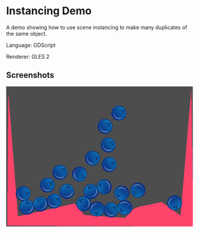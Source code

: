 # Instancing Demo

A demo showing how to use scene instancing to
make many duplicates of the same object. 

Language: GDScript

Renderer: GLES 2

## Screenshots

![Screenshot](screenshots/instancing.png)
